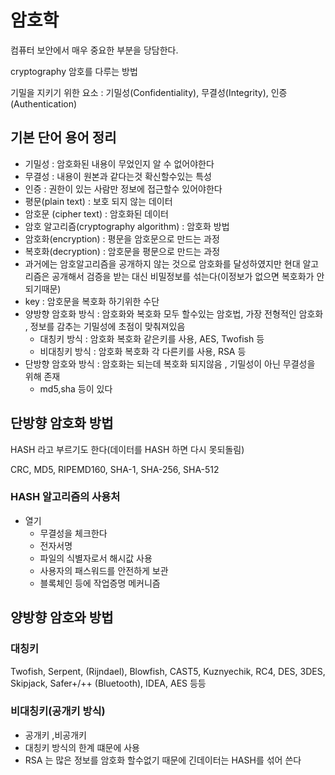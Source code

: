 # 암호학

컴퓨터 보안에서 매우 중요한 부분을 당담한다.

cryptography 암호를 다루는 방법

기밀을 지키기 위한 요소 : 기밀성(Confidentiality), 무결성(Integrity), 인증(Authentication)

## 기본 단어 용어 정리

- 기밀성 : 암호화된 내용이 무었인지 알 수 없어야한다
- 무결성 : 내용이 원본과 같다는것 확신할수있는 특성
- 인증 : 권한이 있는 사람만 정보에 접근할수 있어야한다
- 평문(plain text) : 보호 되지 않는 데이터
- 암호문 (cipher text) : 암호화된 데이터
- 암호 알고리즘(cryptography algorithm) : 암호화 방법
- 암호화(encryption) : 평문을 암호문으로 만드는 과정
- 복호화(decryption) : 암호문을 평문으로 만드는 과정
- 과거에는 암호알고리즘을 공개하지 않는 것으로 암호화를 달성하였지만 현대 알고리즘은 공개해서 검증을 받는 대신 비밀정보를 섞는다(이정보가 없으면 복호화가 안되기때문)
- key : 암호문을 복호화 하기위한 수단
- 양방향 암호화 방식 : 암호화와 복호화 모두 할수있는 암호법, 가장 전형적인 암호화 , 정보를 감추는 기밀성에 초점이 맞춰져있음
    * 대칭키 방식 : 암호화 복호화 같은키를 사용, AES, Twofish 등
    * 비대칭키 방식 : 암호화 복호화 각 다른키를 사용, RSA 등
- 단방향 암호와 방식 : 암호화는 되는데 복호화 되지않음 , 기밀성이 아닌 무결성을 위해 존재
    * md5,sha 등이 있다

## 단방향 암호화 방법

HASH 라고 부르기도 한다(데이터를 HASH 하면 다시 못되돌림)

CRC, MD5, RIPEMD160, SHA-1, SHA-256, SHA-512

### HASH 알고리즘의 사용처

- 열기
    * 무결성을 체크한다
    * 전자서명
    * 파일의 식별자로서 해시값 사용
    * 사용자의 패스워드를 안전하게 보관
    * 블록체인 등에 작업증명 메커니즘

## 양방향 암호와 방법

### 대칭키

Twofish, Serpent, (Rijndael), Blowfish, CAST5, Kuznyechik, RC4, DES, 3DES, Skipjack, Safer+/++ (Bluetooth), IDEA, AES 등등

### 비대칭키(공개키 방식)

- 공개키 ,비공개키
- 대칭키 방식의 한계 떄문에 사용
- RSA 는 많은 정보를 암호화 할수없기 때문에 긴데이터는 HASH를 섞어 쓴다